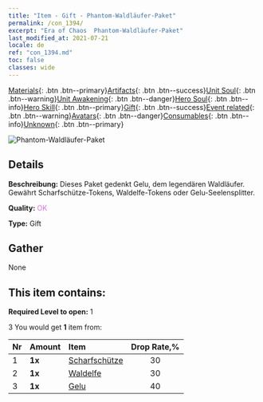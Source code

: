 ```yaml
---
title: "Item - Gift - Phantom-Waldläufer-Paket"
permalink: /con_1394/
excerpt: "Era of Chaos  Phantom-Waldläufer-Paket"
last_modified_at: 2021-07-21
locale: de
ref: "con_1394.md"
toc: false
classes: wide
---
```

 [Materials](/ItemsDE/){: .btn .btn--primary}[Artifacts](/ItemsDE/Artifacts/){: .btn .btn--success}[Unit Soul](/ItemsDE/UnitSoul/){: .btn .btn--warning}[Unit Awakening](/ItemsDE/UnitAwakening/){: .btn .btn--danger}[Hero Soul](/ItemsDE/HeroSoul/){: .btn .btn--info}[Hero Skill](/ItemsDE/HeroSkill/){: .btn .btn--primary}[Gift](/ItemsDE/Gift/){: .btn .btn--success}[Event related](/ItemsDE/Events/){: .btn .btn--warning}[Avatars](/ItemsDE/Avatars/){: .btn .btn--danger}[Consumables](/ItemsDE/Consumables/){: .btn .btn--info}[Unknown](/ItemsDE/Unknown/){: .btn .btn--primary}

 ![Phantom-Waldläufer-Paket](/images/t/i_907008.png)

## Details
 **Beschreibung:** Dieses Paket gedenkt Gelu, dem legendären Waldläufer. Gewährt Scharfschütze-Tokens, Waldelfe-Tokens oder Gelu-Seelensplitter.

 **Quality:** <span style="color: #DA70D6">OK</span>

 **Type:** Gift

## Gather

  None

## This item contains:

 **Required Level to open:** 1

 3 You would get **1** item  from:

  | Nr | Amount |     Item    | Drop Rate,% |
  |:---|:-------|:------------|:---------:|
  | 1 |  **1x** | [Scharfschütze](/ItemsDE/unt_191/) | 30 | 
  | 2 |  **1x** | [Waldelfe](/ItemsDE/unt_201/) | 30 | 
  | 3 |  **1x** | [Gelu](/ItemsDE/her_366/) | 40 | 
